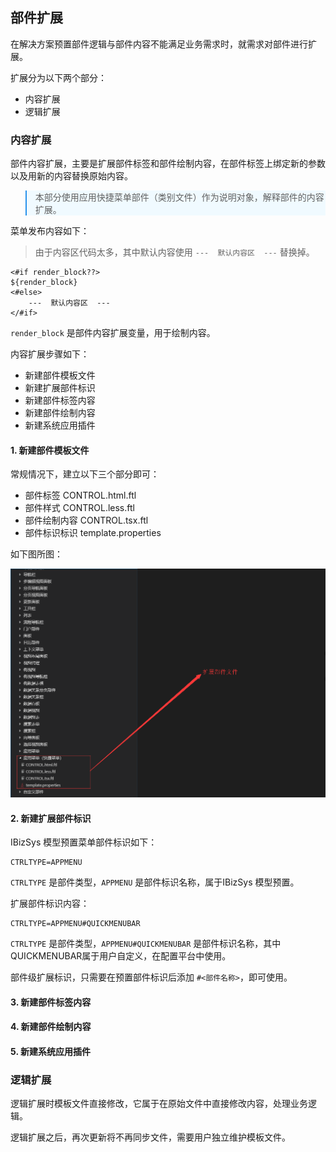 ## 部件扩展


在解决方案预置部件逻辑与部件内容不能满足业务需求时，就需求对部件进行扩展。

扩展分为以下两个部分：
- 内容扩展
- 逻辑扩展


### 内容扩展

部件内容扩展，主要是扩展部件标签和部件绘制内容，在部件标签上绑定新的参数以及用新的内容替换原始内容。

<blockquote style="border-color: #2892ec;background-color: #f0faff;">
    <p>
        本部分使用应用快捷菜单部件（类别文件）作为说明对象，解释部件的内容扩展。
    </p>
</blockquote>

菜单发布内容如下：

> 由于内容区代码太多，其中默认内容使用 `---  默认内容区  ---` 替换掉。

```freemarker
<#if render_block??>
${render_block}
<#else>
    ---  默认内容区  ---
</#if>
```

`render_block` 是部件内容扩展变量，用于绘制内容。<br>

内容扩展步骤如下：
- 新建部件模板文件
- 新建扩展部件标识
- 新建部件标签内容
- 新建部件绘制内容
- 新建系统应用插件


#### 1. 新建部件模板文件

常规情况下，建立以下三个部分即可：
- 部件标签 CONTROL.html.ftl
- 部件样式 CONTROL.less.ftl
- 部件绘制内容 CONTROL.tsx.ftl
- 部件标识标识 template.properties

如下图所图：

![部件扩展文件](/imgs/plugins-control/plugins-control.png)


#### 2. 新建扩展部件标识

IBizSys 模型预置菜单部件标识如下：

```freemarker
CTRLTYPE=APPMENU
```

`CTRLTYPE` 是部件类型，`APPMENU` 是部件标识名称，属于IBizSys 模型预置。

扩展部件标识内容：

```freemarker
CTRLTYPE=APPMENU#QUICKMENUBAR
```

`CTRLTYPE` 是部件类型，`APPMENU#QUICKMENUBAR` 是部件标识名称，其中QUICKMENUBAR属于用户自定义，在配置平台中使用。

部件级扩展标识，只需要在预置部件标识后添加 `#<部件名称>`，即可使用。


#### 3. 新建部件标签内容
#### 4. 新建部件绘制内容
#### 5. 新建系统应用插件


### 逻辑扩展

逻辑扩展时模板文件直接修改，它属于在原始文件中直接修改内容，处理业务逻辑。

逻辑扩展之后，再次更新将不再同步文件，需要用户独立维护模板文件。